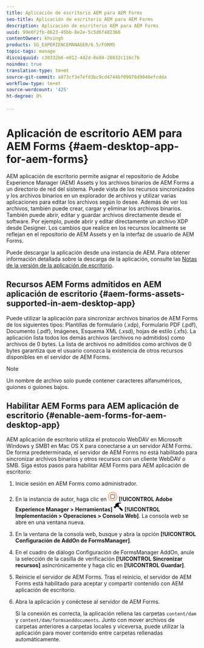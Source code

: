 ```yaml
---
title: Aplicación de escritorio AEM para AEM Forms
seo-title: Aplicación de escritorio AEM para AEM Forms
description: Aplicación de escritorio AEM para AEM Forms
uuid: 99e0f2fb-8623-45bb-8e2e-5c5d6f482366
contentOwner: khsingh
products: SG_EXPERIENCEMANAGER/6.5/FORMS
topic-tags: manage
discoiquuid: c30332b6-e012-442d-8e84-28832c116c7b
noindex: true
translation-type: tm+mt
source-git-commit: a873cf3e7efd3bc9cd4744bf09078d9040efcdda
workflow-type: tm+mt
source-wordcount: '425'
ht-degree: 0%

---
```



# Aplicación de escritorio AEM para AEM Forms {#aem-desktop-app-for-aem-forms}

AEM aplicación de escritorio permite asignar el repositorio de Adobe Experience Manager (AEM) Assets y los archivos binarios de AEM Forms a un directorio de red del sistema. Puede vista de los recursos sincronizados y los archivos binarios en un explorador de archivos y utilizar varias aplicaciones para editar los archivos según lo desee. Además de ver los archivos, también puede crear, cargar y eliminar los archivos binarios. También puede abrir, editar y guardar archivos directamente desde el software. Por ejemplo, puede abrir y editar directamente un archivo XDP desde Designer. Los cambios que realice en los recursos localmente se reflejan en el repositorio de AEM Assets y en la interfaz de usuario de AEM Forms.

Puede descargar la aplicación desde una instancia de AEM. Para obtener información detallada sobre la descarga de la aplicación, consulte las [Notas de la versión de la aplicación de escritorio](https://helpx.adobe.com/experience-manager/desktop-app/release-notes.html).

## Recursos AEM Forms admitidos en AEM aplicación de escritorio {#aem-forms-assets-supported-in-aem-desktop-app}

Puede utilizar la aplicación para sincronizar archivos binarios de AEM Forms de los siguientes tipos: Plantillas de formulario (.xdp), Formulario PDF (.pdf), Documento (.pdf), Imágenes, Esquema XML (.xsd), hojas de estilo (.xfs). La aplicación lista todos los demás archivos (archivos no admitidos) como archivos de 0 bytes. La lista de archivos no admitidos como archivos de 0 bytes garantiza que el usuario conozca la existencia de otros recursos disponibles en el servidor de AEM Forms.

>[!NOTE]
>
>Un nombre de archivo solo puede contener caracteres alfanuméricos, guiones o guiones bajos.

## Habilitar AEM Forms para AEM aplicación de escritorio {#enable-aem-forms-for-aem-desktop-app}

AEM aplicación de escritorio utiliza el protocolo WebDAV en Microsoft Windows y SMB1 en Mac OS X para conectarse a un servidor AEM Forms. De forma predeterminada, el servidor de AEM Forms no está habilitado para sincronizar archivos binarios y otros recursos con un cliente WebDAV o SMB. Siga estos pasos para habilitar AEM Forms para AEM aplicación de escritorio:

1. Inicie sesión en AEM Forms como administrador.
1. En la instancia de autor, haga clic en ![adobeexperience emanager](assets/adobeexperiencemanager.png) **[!UICONTROL Adobe Experience Manager > Herramientas]** ![martillo](assets/hammer.png) **[!UICONTROL Implementación > Operaciones > Consola Web]**. La consola web se abre en una ventana nueva.
1. En la ventana de la consola web, busque y abra la opción **[!UICONTROL Configuración de AddOn de FormsManager]**.
1. En el cuadro de diálogo Configuración de FormsManager AddOn, anule la selección de la casilla de verificación **[!UICONTROL Sincronizar recursos]** asincrónicamente y haga clic en **[!UICONTROL Guardar]**.
1. Reinicie el servidor de AEM Forms. Tras el reinicio, el servidor de AEM Forms está habilitado para aceptar y compartir contenido con AEM aplicación de escritorio.
1. Abra la aplicación y conéctese al servidor de AEM Forms.

   Si la conexión es correcta, la aplicación rellena las carpetas `content/dam` y `content/dam/formsanddocuments`. Junto con mover archivos de carpetas anteriores a carpetas locales y viceversa, puede utilizar la aplicación para mover contenido entre carpetas rellenadas automáticamente.


